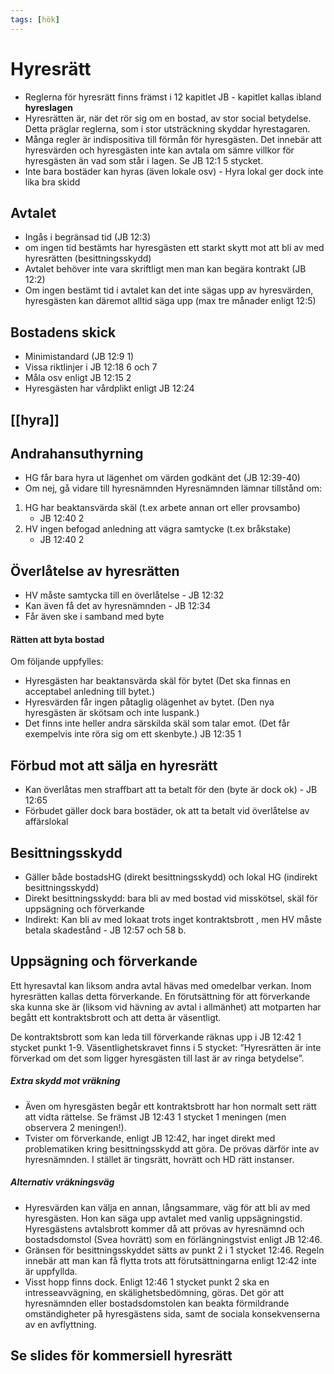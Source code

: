 ```yaml
---
tags: [hök]
---
```

# Hyresrätt

- Reglerna för hyresrätt finns främst i 12 kapitlet JB - kapitlet kallas ibland **hyreslagen**
- Hyresrätten är, när det rör sig om en bostad, av stor social betydelse. Detta präglar reglerna, som i stor utsträckning skyddar hyrestagaren.
- Många regler är indispositiva till förmån för hyresgästen. Det innebär att hyresvärden och hyresgästen inte kan avtala om sämre villkor för hyresgästen än vad som står i lagen. Se JB 12:1 5 stycket.
- Inte bara bostäder kan hyras (även lokale osv)
	  - Hyra lokal ger dock inte lika bra skidd

## Avtalet
- Ingås i begränsad tid (JB 12:3)
- om ingen tid bestämts har hyresgästen ett starkt skytt mot att bli av med hyresrätten (besittningsskydd)
- Avtalet behöver inte vara skriftligt men man kan begära kontrakt (JB 12:2)
- Om ingen bestämt tid i avtalet kan det inte sägas upp av hyresvärden, hyresgästen kan däremot alltid säga upp (max tre månader enligt 12:5)

## Bostadens skick
- Minimistandard (JB 12:9 1)
- Vissa riktlinjer i JB 12:18 6 och 7
- Måla osv enligt JB 12:15 2
- Hyresgästen har vårdplikt enligt JB 12:24

## [[hyra]]

## Andrahansuthyrning
- HG får bara hyra ut lägenhet om värden godkänt det (JB 12:39-40)
- Om nej, gå vidare till hyresnämnden
Hyresnämnden lämnar tillstånd om:
1) HG har beaktansvärda skäl (t.ex arbete annan ort eller provsambo)
   - JB 12:40 2
2) HV ingen befogad anledning att vägra samtycke (t.ex bråkstake)
   - JB 12:40 2

## Överlåtelse av hyresrätten
- HV måste samtycka till en överlåtelse - JB 12:32
- Kan även få det av hyresnämnden - JB 12:34
- Får även ske i samband med byte
#### Rätten att byta bostad
Om följande uppfylles:
- Hyresgästen har beaktansvärda skäl för bytet (Det ska finnas en acceptabel anledning till bytet.)
- Hyresvärden får ingen påtaglig olägenhet av bytet. (Den nya hyresgästen är skötsam och inte luspank.)
- Det finns inte heller andra särskilda skäl som talar emot. (Det får exempelvis inte röra sig om ett skenbyte.)
JB 12:35 1

## Förbud mot att sälja en hyresrätt
- Kan överlåtas men straffbart att ta betalt för den (byte är dock ok) - JB 12:65
- Förbudet gäller dock bara bostäder, ok att ta betalt vid överlåtelse av affärslokal

## Besittningsskydd
- Gäller både bostadsHG (direkt besittningsskydd) och lokal HG (indirekt besittningsskydd)
- Direkt besittningsskydd: bara bli av med bostad vid misskötsel, skäl för uppsägning och förverkande
- Indirekt: Kan bli av med lokaat trots inget kontraktsbrott , men HV måste betala skadestånd - JB 12:57 och 58 b.

## Uppsägning och förverkande
Ett hyresavtal kan liksom andra avtal hävas med omedelbar verkan. Inom hyresrätten kallas detta förverkande. En förutsättning för att förverkande ska kunna ske är (liksom vid hävning av avtal i allmänhet) att motparten har begått ett kontraktsbrott och att detta är väsentligt.

De kontraktsbrott som kan leda till förverkande räknas upp i JB 12:42 1 stycket punkt 1-9.
Väsentlighetskravet finns i 5 stycket: ”Hyresrätten är inte förverkad om det som ligger hyresgästen till last är av ringa betydelse”.
##### Extra skydd mot vräkning
- Även om hyresgästen begår ett kontraktsbrott har hon normalt sett rätt att vidta rättelse. Se främst JB 12:43 1 stycket 1 meningen (men observera 2 meningen!).
- Tvister om förverkande, enligt JB 12:42, har inget direkt med problematiken kring besittningsskydd att göra. De prövas därför inte av hyresnämnden. I stället är tingsrätt, hovrätt och HD rätt instanser.
##### Alternativ vräkningsväg
- Hyresvärden kan välja en annan, långsammare, väg för att bli av med hyresgästen. Hon kan säga upp avtalet med vanlig uppsägningstid. Hyresgästens avtalsbrott kommer då att prövas av hyresnämnd och bostadsdomstol (Svea hovrätt) som en förlängningstvist enligt JB 12:46.
- Gränsen för besittningsskyddet sätts av punkt 2 i 1 stycket 12:46. Regeln innebär att man kan få flytta trots att förutsättningarna enligt 12:42 inte är uppfyllda.
- Visst hopp finns dock. Enligt 12:46 1 stycket punkt 2 ska en intresseavvägning, en skälighetsbedömning, göras. Det gör att hyresnämnden eller bostadsdomstolen kan beakta förmildrande omständigheter på hyresgästens sida, samt de sociala konsekvenserna av en avflyttning.

## Se slides för kommersiell hyresrätt